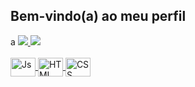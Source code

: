## Bem-vindo(a) ao meu perfil

<div>
  a
  <a href="https://github.com/Rafa1472">
  <img heigth="180em" src="https://github-redme-stats.vercel.app/api?username=dRafa1472&show_icons=true&theme=radcal&include_all_commits=true&count_private=true"/>
  <img heigth="180em" src="https://github-redme-stats.vercel.app/api/top-langs/?username=Rafa1472&layouts=compact&langs_count=6&theme=tokyonight"/>
</div>
<div style="display: inline_block"><br>
  <img align="center" alt="Js" height="30" width="40" src="https://raw.githubusercontet.com/devicons/devicon/master/icons/javascript/javascript-plain-svg">
  <img align="center" alt="HTML" height="30" width="40" src="https://raw.githubusercontet.com/devicons/devicon/master/icons/html5/html5-original.svg">
  <img align="center" alt="CSS" height="30" width="40" src="https://raw.githubusercontet.com/devicons/devicon/master/icons/css3/css3-original.svg">
  
</div>
